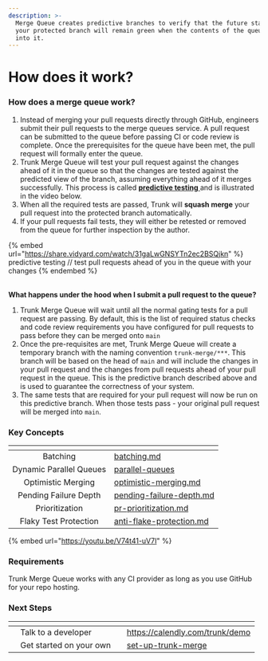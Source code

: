 ```yaml
---
description: >-
  Merge Queue creates predictive branches to verify that the future state of
  your protected branch will remain green when the contents of the queue merge
  into it.
---
```


# How does it work?

### **How does a merge queue work?**

1. Instead of merging your pull requests directly through GitHub, engineers submit their pull requests to the merge queues service. A pull request can be submitted to the queue before passing CI or code review is complete. Once the prerequisites for the queue have been met, the pull request will formally enter the queue.
2. Trunk Merge Queue will test your pull request against the changes ahead of it in the queue so that the changes are tested against the predicted view of the branch, assuming everything ahead of it merges successfully. This process is called [**predictive testing** ](concepts/predictive-testing.md)and is illustrated in the video below.
3. When all the required tests are passed, Trunk will **squash merge** your pull request into the protected branch automatically.
4. If your pull requests fail tests, they will either be retested or removed from the queue for further inspection by the author.

{% embed url="https://share.vidyard.com/watch/31gaLwGNSYTn2ec2BSQjkn" %}
predictive testing // test pull requests ahead of you in the queue with your changes
{% endembed %}

\
**What happens under the hood when I submit a pull request to the queue?**

1. Trunk Merge Queue will wait until all the normal gating tests for a pull request are passing. By default, this is the list of required status checks and code review requirements you have configured for pull requests to pass before they can be merged onto `main`
2. Once the pre-requisites are met, Trunk Merge Queue will create a temporary branch with the naming convention `trunk-merge/***`. This branch will be based on the head of `main` and will include the changes in your pull request and the changes from pull requests ahead of your pull request in the queue. This is the predictive branch described above and is used to guarantee the correctness of your system.
3. The same tests that are required for your pull request will now be run on this predictive branch. When those tests pass - your original pull request will be merged into `main`.

### Key Concepts

<table data-view="cards"><thead><tr><th align="center"></th><th data-hidden data-card-target data-type="content-ref"></th></tr></thead><tbody><tr><td align="center">Batching</td><td><a href="concepts/batching.md">batching.md</a></td></tr><tr><td align="center">Dynamic Parallel Queues</td><td><a href="concepts-and-optimizations/parallel-queues/">parallel-queues</a></td></tr><tr><td align="center">Optimistic Merging</td><td><a href="concepts/optimistic-merging.md">optimistic-merging.md</a></td></tr><tr><td align="center">Pending Failure Depth</td><td><a href="concepts/pending-failure-depth.md">pending-failure-depth.md</a></td></tr><tr><td align="center">Prioritization</td><td><a href="concepts-and-optimizations/pr-prioritization.md">pr-prioritization.md</a></td></tr><tr><td align="center">Flaky Test Protection</td><td><a href="concepts/anti-flake-protection.md">anti-flake-protection.md</a></td></tr></tbody></table>

{% embed url="https://youtu.be/V74t41-uV7I" %}

### **Requirements**

Trunk Merge Queue works with any CI provider as long as you use GitHub for your repo hosting.

### **Next Steps**

<table data-view="cards"><thead><tr><th></th><th></th><th></th><th data-hidden data-card-target data-type="content-ref"></th></tr></thead><tbody><tr><td></td><td>Talk to a developer</td><td></td><td><a href="https://calendly.com/trunk/demo">https://calendly.com/trunk/demo</a></td></tr><tr><td></td><td>Get started on your own</td><td></td><td><a href="set-up-trunk-merge/">set-up-trunk-merge</a></td></tr></tbody></table>
